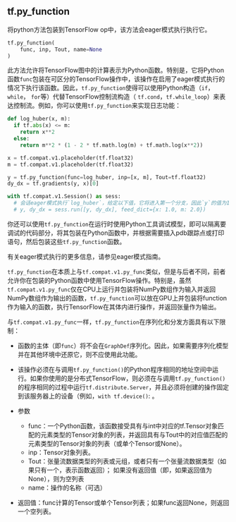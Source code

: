 ## tf.py_function

将python方法包装到TensorFlow op中，该方法会eager模式执行执行它。

```python
tf.py_function(
    func, inp, Tout, name=None
)
```
此方法允许将TensorFlow图中的计算表示为Python函数。特别是，它将Python函数`func`包装在可区分的TensorFlow操作中，该操作在启用了eager模式执行的情况下执行该函数。因此，`tf.py_function`使得可以使用Python构造（`if`， `while`， `for`等）代替TensorFlow控制流构造（ `tf.cond`，`tf.while_loop`）来表达控制流。例如，你可以使用`tf.py_function`来实现日志功能：

```python
def log_huber(x, m):
  if tf.abs(x) <= m:
    return x**2
  else:
    return m**2 * (1 - 2 * tf.math.log(m) + tf.math.log(x**2))

x = tf.compat.v1.placeholder(tf.float32)
m = tf.compat.v1.placeholder(tf.float32)

y = tf.py_function(func=log_huber, inp=[x, m], Tout=tf.float32)
dy_dx = tf.gradients(y, x)[0]

with tf.compat.v1.Session() as sess:
  # 会话eager模式执行`log_huber`，给定以下值，它将进入第一个分支，因此`y`的值为1.0，而dy_dx`的值为2.0
  # y, dy_dx = sess.run([y, dy_dx], feed_dict={x: 1.0, m: 2.0})
```
你还可以使用`tf.py_function`在运行时使用Python工具调试模型，即可以隔离要调试的代码部分，将其包装在Python函数中，并根据需要插入pdb跟踪点或打印语句，然后包装这些`tf.py_function`函数。

有关eager模式执行的更多信息，请参见eager模式指南。

`tf.py_function`在本质上与`tf.compat.v1.py_func`类似，但是与后者不同，前者允许你在包装的Python函数中使用TensorFlow操作。特别是，虽然`tf.compat.v1.py_func`仅在CPU上运行并包装将NumPy数组作为输入并返回NumPy数组作为输出的函数，`tf.py_function`可以放在GPU上并包装将function作为输入的函数，执行TensorFlow在其体内进行操作，并返回张量作为输出。

与`tf.compat.v1.py_func`一样，`tf.py_function`在序列化和分发方面具有以下限制：
+ 函数的主体（即`func`）将不会在`GraphDef`序列化。因此，如果需要序列化模型并在其他环境中还原它，则不应使用此功能。
+ 该操作必须在与调用`tf.py_function()`的Python程序相同的地址空间中运行。如果你使用的是分布式TensorFlow，则必须在与调用`tf.py_function()`的程序相同的过程中运行`tf.distribute.Server`，并且必须将创建的操作固定到该服务器上的设备（例如，`with tf.device()`: 。


+ 参数
   + func：一个Python函数，该函数接受具有与int中对应的tf.Tensor对象匹配的元素类型的Tensor对象的列表，并返回具有与Tout中的对应值匹配的元素类型的Tensor对象的列表（或单个Tensor或None）。
   + inp：Tensor对象列表。
   + Tout：张量流数据类型的列表或元组，或者只有一个张量流数据类型（如果只有一个，表示函数返回）； 如果没有返回值（即，如果返回值为None），则为空列表
   + name：操作的名称（可选）
+ 返回值：func计算的Tensor或单个Tensor列表；如果func返回None，则返回一个空列表。